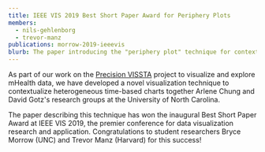```yaml
---
title: IEEE VIS 2019 Best Short Paper Award for Periphery Plots
members:
  - nils-gehlenborg
  - trevor-manz
publications: morrow-2019-ieeevis
blurb: The paper introducing the "periphery plot" technique for contextualizing time-series data has won the inaugural Best Short Paper Award at the IEEE VIS Conference 2019.
---
```

As part of our work on the [Precision VISSTA](/research/projects/precision-vissta/) project to visualize and explore mHealth data, we have developed a novel visualization technique to contextualize heterogeneous time-based charts together Arlene Chung and David Gotz's research groups at the University of North Carolina.

The paper describing this technique has won the inaugural Best Short Paper Award at IEEE VIS 2019, the premier conference for data visualization research and application. Congratulations to student researchers Bryce Morrow (UNC) and Trevor Manz (Harvard) for this success!

